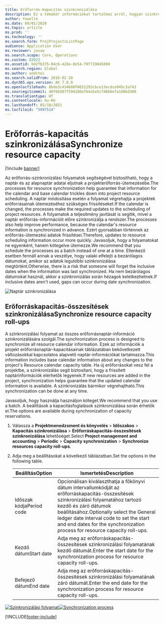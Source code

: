 ```yaml
---
title: Erőforrás-kapacitás szinkronizálása
description: Ez a témakör információkat tartalmaz arról, hogyan szinkronizálható az erőforrások kapacitása a naptárak és a projektek között.
author: Yowelle
ms.date: 09/01/2020
ms.topic: article
ms.prod: ''
ms.technology: ''
ms.search.form: ProjProjectsListPage
audience: Application User
ms.reviewer: josaw
ms.search.scope: Core, Operations
ms.custom: 82022
ms.assetid: bd2fb375-84c6-428a-8e54-f0f719045898
ms.search.region: Global
ms.author: andchoi
ms.search.validFrom: 2016-02-28
ms.dyn365.ops.version: AX 7.0.0
ms.openlocfilehash: 8bde3c434680f0651293cbce13ecdce945c3a743
ms.sourcegitcommit: 40f68387f594180af64a5e5c748b6efa188bd300
ms.translationtype: HT
ms.contentlocale: hu-HU
ms.lasthandoff: 05/10/2021
ms.locfileid: "5997514"
---
```

# <a name="synchronize-resource-capacity"></a><span data-ttu-id="703fd-103">Erőforrás-kapacitás szinkronizálása</span><span class="sxs-lookup"><span data-stu-id="703fd-103">Synchronize resource capacity</span></span>

[!include [banner](../includes/banner.md)]

<span data-ttu-id="703fd-104">Az erőforrás-szinkronizálási folyamatok segítségével biztosítható, hogy a naptár és az alapnaptár adatai eljutnak a projekterőforrás-ütemezésébe.</span><span class="sxs-lookup"><span data-stu-id="703fd-104">The processes for resource synchronization help guarantee that information for the calendar and base calendar trickles down into project resource scheduling.</span></span> <span data-ttu-id="703fd-105">A naptár módosítása esetén a folyamat végrehajtja a projektek erőforrásainak ütemezéséhez szükséges frissítéseket.</span><span class="sxs-lookup"><span data-stu-id="703fd-105">If the calendar is changed, the processes make the required updates to the scheduling of project resources.</span></span> <span data-ttu-id="703fd-106">A folyamatok a teljesítmény javítását is segítik, mivel a naptár erőforrás-információit előre szinkronizálja a rendszer.</span><span class="sxs-lookup"><span data-stu-id="703fd-106">The processes also help improve performance, because the calendar's resource information is synchronized in advance.</span></span> <span data-ttu-id="703fd-107">Ezért gyorsabban történnek az erőforrás-ütemezési adatok frissítései.</span><span class="sxs-lookup"><span data-stu-id="703fd-107">Therefore, updates to resource scheduling information occur more quickly.</span></span> <span data-ttu-id="703fd-108">Javasoljuk, hogy a folyamatokat ne egyenként, hanem kötegelve ütemezze.</span><span class="sxs-lookup"><span data-stu-id="703fd-108">We recommend that you schedule the processes as a batch instead of one at a time.</span></span> <span data-ttu-id="703fd-109">Ellenkező esetben fennáll annak a veszélye, hogy valaki elfelejti a bezárólagos dátumokat, amikor az adatok legutóbbi szinkronizálása megtörtént.</span><span class="sxs-lookup"><span data-stu-id="703fd-109">Otherwise, there is a risk that someone will forget the inclusive dates when the information was last synchronized.</span></span> <span data-ttu-id="703fd-110">Ha nem bezárólagos dátumokat használ, akkor a szinkronizálás során hézagok keletkezhetnek.</span><span class="sxs-lookup"><span data-stu-id="703fd-110">If inclusive dates aren't used, gaps can occur during date synchronization.</span></span>

![Naptár szinkronizálása](./media/projectresourcing04-1024x471.jpg)

## <a name="synchronize-resource-capacity-roll-ups"></a><span data-ttu-id="703fd-112">Erőforráskapacitás-összesítések szinkronizálása</span><span class="sxs-lookup"><span data-stu-id="703fd-112">Synchronize resource capacity roll-ups</span></span>

<span data-ttu-id="703fd-113">A szinkronizálási folyamat az összes erőforrásnaptár-információ szinkronizálására szolgál.</span><span class="sxs-lookup"><span data-stu-id="703fd-113">The synchronization process is designed to synchronize all resource calendar information.</span></span> <span data-ttu-id="703fd-114">Ezek az információk a projekt erőforrásnaptár-kapacitásainak táblázatában bekövetkezett változásokkal kapcsolatos alapvető naptár-információkat tartalmazza.</span><span class="sxs-lookup"><span data-stu-id="703fd-114">This information includes base calendar information about any changes to the project's Resource calendar capacity table.</span></span> <span data-ttu-id="703fd-115">Ha új erőforrásokat vesz fel a projektbe, a szinkronizálás segít biztosítani, hogy a frissített naptárinformációk elérhetők legyenek.</span><span class="sxs-lookup"><span data-stu-id="703fd-115">If new resources are added in the project, synchronization helps guarantee that the updated calendar information is available.</span></span> <span data-ttu-id="703fd-116">A szinkronizálás bármikor végrehajtható.</span><span class="sxs-lookup"><span data-stu-id="703fd-116">This synchronization can be done at any time.</span></span>

<span data-ttu-id="703fd-117">Javasoljuk, hogy használja használjon köteget.</span><span class="sxs-lookup"><span data-stu-id="703fd-117">We recommend that you use a batch.</span></span> <span data-ttu-id="703fd-118">A beállítások a kapacitásfoglalások szinkronizálása során érhetők el.</span><span class="sxs-lookup"><span data-stu-id="703fd-118">The options are available during synchronization of capacity reservations.</span></span>

1. <span data-ttu-id="703fd-119">Válassza a **Projektmenedzsment és könyvelés** &gt; **Időszakos** &gt; **Kapacitás szinkronizálása** &gt; **Erőforráskapacitás-összesítések szinkronizálása** lehetőséget.</span><span class="sxs-lookup"><span data-stu-id="703fd-119">Select **Project management and accounting** &gt; **Periodic** &gt; **Capacity synchronization** &gt; **Synchronize resources capacity roll-ups**.</span></span>
2. <span data-ttu-id="703fd-120">Adja meg a beállításokat a következő táblázatban.</span><span class="sxs-lookup"><span data-stu-id="703fd-120">Set the options in the following table.</span></span>

    | <span data-ttu-id="703fd-121">Beállítás</span><span class="sxs-lookup"><span data-stu-id="703fd-121">Option</span></span>      | <span data-ttu-id="703fd-122">Ismertetés</span><span class="sxs-lookup"><span data-stu-id="703fd-122">Description</span></span> |
    |-------------|-------------|
    | <span data-ttu-id="703fd-123">Időszak kódja</span><span class="sxs-lookup"><span data-stu-id="703fd-123">Period code</span></span> | <span data-ttu-id="703fd-124">Opcionálisan kiválaszthatja a főkönyvi dátum intervallumkódját az erőforráskapacitás-összesítések szinkronizálási folyamatához tartozó kezdő és záró dátumok beállításához.</span><span class="sxs-lookup"><span data-stu-id="703fd-124">Optionally select the General ledger date interval code to set the start and end dates for the synchronization process for resource capacity roll-ups.</span></span> |
    | <span data-ttu-id="703fd-125">Kezdő dátum</span><span class="sxs-lookup"><span data-stu-id="703fd-125">Start date</span></span>  | <span data-ttu-id="703fd-126">Adja meg az erőforráskapacitás-összesítések szinkronizálási folyamatának kezdő dátumát.</span><span class="sxs-lookup"><span data-stu-id="703fd-126">Enter the start date for the synchronization process for resource capacity roll-ups.</span></span> |
    | <span data-ttu-id="703fd-127">Befejező dátum</span><span class="sxs-lookup"><span data-stu-id="703fd-127">End date</span></span>    | <span data-ttu-id="703fd-128">Adja meg az erőforráskapacitás-összesítések szinkronizálási folyamatának záró dátumát.</span><span class="sxs-lookup"><span data-stu-id="703fd-128">Enter the end date for the synchronization process for resource capacity roll-ups.</span></span> |

<span data-ttu-id="703fd-129">[![Szinkronizálási folyamat](./media/projectresourcing09.jpg)](./media/projectresourcing09.jpg)</span><span class="sxs-lookup"><span data-stu-id="703fd-129">[![Synchronization process](./media/projectresourcing09.jpg)](./media/projectresourcing09.jpg)</span></span>


[!INCLUDE[footer-include](../includes/footer-banner.md)]